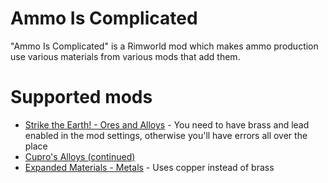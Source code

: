 # Ammo Is Complicated

"Ammo Is Complicated" is a Rimworld mod which makes ammo production use various materials
from various mods that add them. 

# Supported mods

 - [Strike the Earth! - Ores and Alloys](https://steamcommunity.com/sharedfiles/filedetails/?id=2938701885) - You need to have brass and lead enabled in the mod settings, otherwise you'll have errors all over the place
 - [Cupro's Alloys (continued)](https://steamcommunity.com/sharedfiles/filedetails/?id=2019702358)
 - [Expanded Materials - Metals](https://steamcommunity.com/sharedfiles/filedetails/?id=3263239001&searchtext=metals) - Uses copper instead of brass
 

